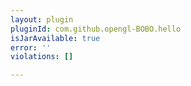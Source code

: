 ```yaml
---
layout: plugin
pluginId: com.github.opengl-BOBO.hello
isJarAvailable: true
error: ''
violations: []

---
```

